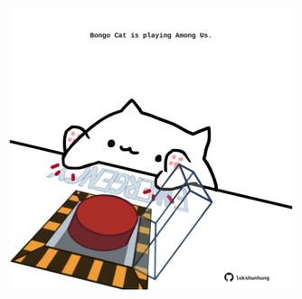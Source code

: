 <!-- built at 20/04/2022, 12:01:06 UTC -->
<p align="center">
  <img width="500" height="500" src="./ReadmeImage.svg">
</p>
